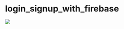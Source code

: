 # login_signup_with_firebase
<img src="[https://designmodo.com/wp-content/uploads/2018/12/login-form.gif](https://drive.google.com/file/d/1UFpB_xSYKSUqrKjcTGdDDQlOVpBT3myj/view?usp=share_link)">
